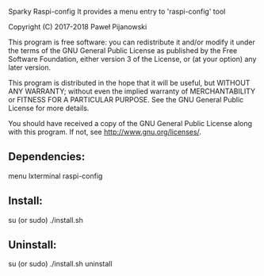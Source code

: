 Sparky Raspi-config
It provides a menu entry to 'raspi-config' tool

Copyright (C) 2017-2018 Paweł Pijanowski

This program is free software: you can redistribute it and/or modify
it under the terms of the GNU General Public License as published by
the Free Software Foundation, either version 3 of the License, or
(at your option) any later version.

This program is distributed in the hope that it will be useful,
but WITHOUT ANY WARRANTY; without even the implied warranty of
MERCHANTABILITY or FITNESS FOR A PARTICULAR PURPOSE.  See the
GNU General Public License for more details.

You should have received a copy of the GNU General Public License
along with this program.  If not, see <http://www.gnu.org/licenses/>.

Dependencies:
-------------
menu
lxterminal
raspi-config

Install:
-------------
su (or sudo) 
./install.sh

Uninstall:
-------------
su (or sudo)
./install.sh uninstall
